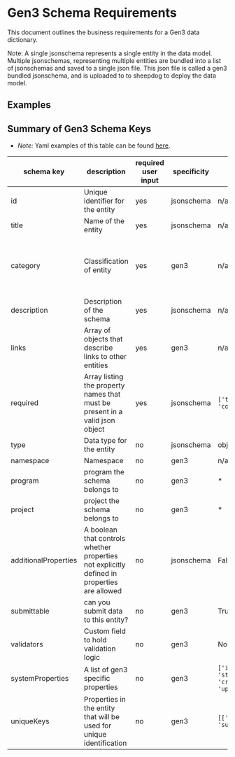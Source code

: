 # Gen3 Schema Requirements

This document outlines the business requirements for a Gen3 data dictionary.

Note: A single jsonschema represents a single entity in the data model. Multiple jsonschemas, representing multiple entities are bundled into a list of jsonschemas and saved to a single json file. This json file is called a gen3 bundled jsonschema, and is uploaded to to sheepdog to deploy the data model.

## Examples

## Summary of Gen3 Schema Keys
- *Note:* Yaml examples of this table can be found [here](../examples/schema/yaml/lipidomics_file.yaml).

| schema key           | description                                                                                 | required user input | specificity | default value                                                     | data type                                                                                                                     | json example                                                                                                                                                                                                                      |
| -------------------- | ------------------------------------------------------------------------------------------- | ------------------- | ----------- | ----------------------------------------------------------------- | ----------------------------------------------------------------------------------------------------------------------------- | --------------------------------------------------------------------------------------------------------------------------------------------------------------------------------------------------------------------------------- |
| id                   | Unique identifier for the entity                                                            | yes                 | jsonschema  | n/a                                                               | String                                                                                                                        | ```"lipidomics_file"```                                                                                                                                                                                                          |
| title                | Name of the entity                                                                          | yes                 | jsonschema  | n/a                                                               | String                                                                                                                        | ```"Lipidomics File"```                                                                                                                                                                                                          |
| category             | Classification of entity                                                                    | yes                 | gen3        | n/a                                                               | Enum `['administrative', 'index_file', 'biospecimen', 'clinical', 'notation', 'data_file', 'analysis', 'experimental_methods']`| ```"data_file"```                                                                                                                                                                                                                |
| description          | Description of the schema                                                                   | yes                 | jsonschema  | n/a                                                               | String                                                                                                                        | ```"Data file containing lipidomics data"```                                                                                                                                                                                     |
| links                | Array of objects that describe links to other entities                                      | yes                 | gen3        | n/a                                                               | Array                                                                                                                         | ```[{"exclusive": false, "required": true, "subgroup": [{"name": "samples", "backref": "lipidomics_files", "label": "data_from", "target_type": "sample", "multiplicity": "many_to_many", "required": false}]}]```                  |
| required             | Array listing the property names that must be present in a valid json object                | yes                 | jsonschema  | `['type', 'submitter_id', 'core_metadata_collection']`            | Array                                                                                                                         | ```["type", "submitter_id", "core_metadata_collection", "data_type", "data_format", "data_category"]```                                                                                                                              |
| type                 | Data type for the entity                                                                    | no                  | jsonschema  | object                                                            | String                                                                                                                        | ```"object"```                                                                                                                                                                                                                   |
| namespace            | Namespace                                                                                   | no                  | gen3        | n/a                                                               | String                                                                                                                        | ```"http://commons.heartdata.baker.edu.au/"```                                                                                                                                                                                    |
| program              | program the schema belongs to                                                               | no                  | gen3        | *                                                                 | String                                                                                                                        | ```"*"```                                                                                                                                                                                                                        |
| project              | project the schema belongs to                                                               | no                  | gen3        | *                                                                 | String                                                                                                                        | ```"*"```                                                                                                                                                                                                                        |
| additionalProperties | A boolean that controls whether properties not explicitly defined in properties are allowed | no                  | jsonschema  | False                                                             | Bool                                                                                                                          | ```false```                                                                                                                                                                                                                      |
| submittable          | can you submit data to this entity?                                                         | no                  | gen3        | True                                                              | Bool                                                                                                                          | ```true```                                                                                                                                                                                                                       |
| validators           | Custom field to hold validation logic                                                       | no                  | gen3        | None                                                              | String                                                                                                                        | ```null```                                                                                                                                                                                                                       |
| systemProperties     | A list of gen3 specific properties                                                          | no                  | gen3        | `['id', 'project_id', 'state', 'created_datetime', 'updated_datetime']` | Array                                                                                                                         | ```["id", "project_id", "state", "created_datetime", "updated_datetime"]```                                                                                                                                                           |
| uniqueKeys           | Properties in the entity that will be used for unique identification                        | no                  | gen3        | `[['id'], ['project_id', 'submitter_id']]`                          | Array                                                                                                                         | ```[["id"], ["project_id", "submitter_id"]]```                                                                                                                                                                                   |